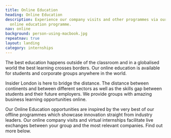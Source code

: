 ```yaml
---
title: Online Education
heading: Online Education
description: Experience our company visits and other programmes via our innovative
  online education programme.
nav: online
background: person-using-macbook.jpg
repeatnav: true
layout: landing
category: internships
---
```


The best education happens outside of the classroom and in a globalised world the best learning crosses borders. Our online education is available for students and corporate groups anywhere in the world.

Insider London is here to bridge the distance. The distance between continents and between different sectors as well as the skills gap between students and their future employers. We provide groups with amazing business learning opportunities online.

Our Online Education opportunities are inspired by the very best of our offline programmes which showcase innovation straight from industry leaders. Our online company visits and virtual internships facilitate live exchanges between your group and the most relevant companies. Find out more below.
